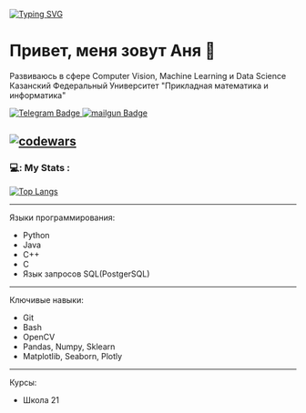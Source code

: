 [![Typing SVG](https://readme-typing-svg.demolab.com?font=Fira+Code&pause=1000&color=10642F&width=435&lines=Programming+Enthusiast)](https://git.io/typing-svg)
# Привет, меня зовут Аня 👋

Развиваюсь в сфере Computer Vision, Machine Learning и Data Science
Казанский Федеральный Университет "Прикладная математика и информатика"

<div id="badges">
  <a href="https://t.me/persi_shmersi">
    <img src="https://img.shields.io/badge/telegram-blue?style=for-the-badge&logo=telegram&logoColor=white" alt="Telegram Badge"/>
  </a>
  <a href="https://e.mail.ru/cgi-bin/sentmsg?To=yashnova.anya@mail.ru&from=otvet&afterReload=1">
    <img src="https://img.shields.io/badge/maildotru-red?style=for-the-badge&logo=maildotru&logoColor=white" alt="mailgun Badge"/>
  </a>
</div>


[![codewars](https://www.codewars.com/users/frog_se/badges/small)](https://www.codewars.com/users/username)
---

### 💻: My Stats :
[![Top Langs](https://github-readme-stats.vercel.app/api/top-langs/?username=Mambulya)](https://github.com/Mambulya/github-readme-stats)


---
Языки программирования:
* Python
* Java
* C++
* C
* Язык запросов SQL(PostgerSQL)

---
Ключивые навыки:
* Git
* Bash
* OpenCV
* Pandas, Numpy, Sklearn
* Matplotlib, Seaborn, Plotly

---
Курсы:
* Школа 21

